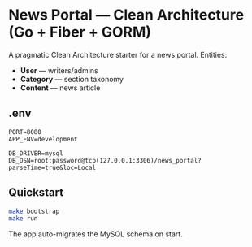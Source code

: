 # News Portal — Clean Architecture (Go + Fiber + GORM)

A pragmatic Clean Architecture starter for a news portal. Entities:
- **User** — writers/admins
- **Category** — section taxonomy
- **Content** — news article

## .env
```
PORT=8080
APP_ENV=development

DB_DRIVER=mysql
DB_DSN=root:password@tcp(127.0.0.1:3306)/news_portal?parseTime=true&loc=Local
```

## Quickstart
```bash
make bootstrap
make run
```

The app auto-migrates the MySQL schema on start.
